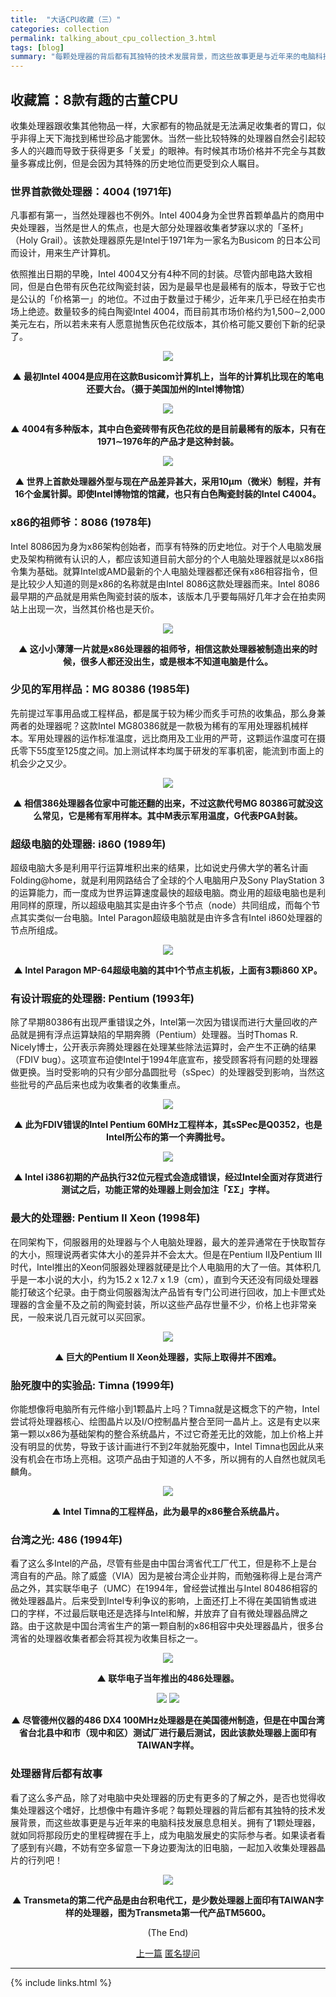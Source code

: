 ```yaml
---
title:  "大话CPU收藏（三）"
categories: collection
permalink: talking_about_cpu_collection_3.html
tags: [blog]
summary: "每颗处理器的背后都有其独特的技术发展背景，而这些故事更是与近年来的电脑科技发展息息相关。拥有了1颗处理器，就如同将那段历史的里程碑握在手上，成为电脑发展史的实际参与者。"
---
```



## 收藏篇：8款有趣的古董CPU

收集处理器跟收集其他物品一样，大家都有的物品就是无法满足收集者的胃口，似乎非得上天下海找到稀世珍品才能罢休。当然一些比较特殊的处理器自然会引起较多人的兴趣而导致于获得更多「关爱」的眼神。有时候其市场价格并不完全与其数量多寡成比例，但是会因为其特殊的历史地位而更受到众人瞩目。


### 世界首款微处理器：4004 (1971年)

凡事都有第一，当然处理器也不例外。Intel 4004身为全世界首颗单晶片的商用中央处理器，当然是世人的焦点，也是大部分处理器收集者梦寐以求的「圣杯」（Holy Grail）。该款处理器原先是Intel于1971年为一家名为Busicom 的日本公司而设计，用来生产计算机。

依照推出日期的早晚，Intel 4004又分有4种不同的封装。尽管内部电路大致相同，但是白色带有灰色花纹陶瓷封装，因为是最早也是最稀有的版本，导致于它也是公认的「价格第一」的地位。不过由于数量过于稀少，近年来几乎已经在拍卖市场上绝迹。数量较多的纯白陶瓷Intel 4004，而目前其市场价格约为1,500∼2,000美元左右，所以若未来有人愿意抛售灰色花纹版本，其价格可能又要创下新的纪录了。

<div align="center">
    <img src="../images/blogs/talking_about_cpu_collection_fig15.jpg"/>
    <p><b>▲ 最初Intel 4004是应用在这款Busicom计算机上，当年的计算机比现在的笔电还要大台。（摄于美国加州的Intel博物馆）</b></p>
</div>

<div align="center">
    <img src="../images/blogs/talking_about_cpu_collection_fig16.jpg"/>
    <p><b>▲ 4004有多种版本，其中白色瓷砖带有灰色花纹的是目前最稀有的版本，只有在1971∼1976年的产品才是这种封装。</b></p>
</div>

<div align="center">
    <img src="../images/blogs/talking_about_cpu_collection_fig17.jpg"/>
    <p><b>▲ 世界上首款处理器外型与现在产品差异甚大，采用10μm（微米）制程，并有16个金属针脚。即使Intel博物馆的馆藏，也只有白色陶瓷封装的Intel C4004。</b></p>
</div>


### x86的祖师爷：8086 (1978年)

Intel 8086因为身为x86架构创始者，而享有特殊的历史地位。对于个人电脑发展史及架构稍微有认识的人，都应该知道目前大部分的个人电脑处理器就是以x86指令集为基础。就算Intel或AMD最新的个人电脑处理器都还保有x86相容指令，但是比较少人知道的则是x86的名称就是由Intel 8086这款处理器而来。Intel 8086最早期的产品就是用紫色陶瓷封装的版本，该版本几乎要每隔好几年才会在拍卖网站上出现一次，当然其价格也是天价。

<div align="center">
    <img src="../images/blogs/talking_about_cpu_collection_fig18.jpg"/>
    <p><b>▲ 这小小薄薄一片就是x86处理器的祖师爷，相信这款处理器被制造出来的时候，很多人都还没出生，或是根本不知道电脑是什么。</b></p>
</div>


### 少见的军用样品：MG 80386 (1985年)

先前提过军事用品或工程样品，都是属于较为稀少而炙手可热的收集品，那么身兼两者的处理器呢？这款Intel MG80386就是一款极为稀有的军用处理器机械样本。军用处理器的运作标准温度，远比商用及工业用的严苛，这颗运作温度可在摄氏零下55度至125度之间。加上测试样本均属于研发的军事机密，能流到市面上的机会少之又少。 

<div align="center">
    <img src="../images/blogs/talking_about_cpu_collection_fig19.jpg"/>
    <p><b>▲ 相信386处理器各位家中可能还翻的出来，不过这款代号MG 80386可就没这么常见，它是稀有军用样本。其中M表示军用温度，G代表PGA封装。</b></p>
</div>


### 超级电脑的处理器: i860 (1989年)

超级电脑大多是利用平行运算堆积出来的结果，比如说史丹佛大学的著名计画Folding@home，就是利用网路结合了全球的个人电脑用户及Sony PlayStation 3的运算能力，而一度成为世界运算速度最快的超级电脑。商业用的超级电脑也是利用同样的原理，所以超级电脑其实是由许多个节点（node）共同组成，而每个节点其实类似一台电脑。Intel Paragon超级电脑就是由许多含有Intel i860处理器的节点所组成。

<div align="center">
    <img src="../images/blogs/talking_about_cpu_collection_fig20.jpg"/>
    <p><b>▲ Intel Paragon MP-64超级电脑的其中1个节点主机板，上面有3颗i860 XP。</b></p>
</div>


### 有设计瑕疵的处理器: Pentium (1993年)

除了早期80386有出现严重错误之外，Intel第一次因为错误而进行大量回收的产品就是拥有浮点运算缺陷的早期奔腾（Pentium）处理器。当时Thomas R. Nicely博士，公开表示奔腾处理器在处理某些除法运算时，会产生不正确的结果（FDIV bug）。这项宣布迫使Intel于1994年底宣布，接受顾客将有问题的处理器做更换。当时受影响的只有少部分晶圆批号（sSpec）的处理器受到影响，当然这些批号的产品后来也成为收集者的收集重点。

<div align="center">
    <img src="../images/blogs/talking_about_cpu_collection_fig21.jpg"/>
    <p><b>▲ 此为FDIV错误的Intel Pentium 60MHz工程样本，其sSPec是Q0352，也是Intel所公布的第一个奔腾批号。</b></p>
</div>

<div align="center">
    <img src="../images/blogs/talking_about_cpu_collection_fig22.jpg"/>
    <p><b>▲ Intel i386初期的产品执行32位元程式会造成错误，经过Intel全面对存货进行测试之后，功能正常的处理器上则会加注「ΣΣ」字样。</b></p>
</div>


### 最大的处理器: Pentium II Xeon (1998年)

在同架构下，伺服器用的处理器与个人电脑处理器，最大的差异通常在于快取暂存的大小，照理说两者实体大小的差异并不会太大。但是在Pentium II及Pentium III时代，Intel推出的Xeon伺服器处理器就硬是比个人电脑用的大了一倍。其体积几乎是一本小说的大小，约为15.2 x 12.7 x 1.9（cm），直到今天还没有同级处理器能打破这个纪录。由于商业伺服器淘汰产品皆有专门公司进行回收，加上卡匣式处理器的含金量不及之前的陶瓷封装，所以这些产品存世量不少，价格上也非常亲民，一般来说几百元就可以买回家。

<div align="center">
    <img src="../images/blogs/talking_about_cpu_collection_fig23.jpg"/>
    <p><b>▲ 巨大的Pentium II Xeon处理器，实际上取得并不困难。</b></p>
</div>


### 胎死腹中的实验品: Timna (1999年)

你能想像将电脑所有元件缩小到1颗晶片上吗？Timna就是这概念下的产物，Intel尝试将处理器核心、绘图晶片以及I/O控制晶片整合至同一晶片上。这是有史以来第一颗以x86为基础架构的整合系统晶片，不过它奇差无比的效能，加上价格上并没有明显的优势，导致于该计画进行不到2年就胎死腹中，Intel Timna也因此从来没有机会在市场上亮相。这项产品由于知道的人不多，所以拥有的人自然也就凤毛麟角。

<div align="center">
    <img src="../images/blogs/talking_about_cpu_collection_fig24.jpg"/>
    <p><b>▲ Intel Timna的工程样品，此为最早的x86整合系统晶片。</b></p>
</div>

### 台湾之光: 486 (1994年)

看了这么多Intel的产品，尽管有些是由中国台湾省代工厂代工，但是称不上是台湾自有的产品。除了威盛（VIA）因为是被台湾企业并购，而勉强称得上是台湾产品之外，其实联华电子（UMC）在1994年，曾经尝试推出与Intel 80486相容的微处理器晶片。后来受到Intel专利争议的影响，上面还打上不得在美国销售或进口的字样，不过最后联电还是选择与Intel和解，并放弃了自有微处理器品牌之路。由于这款是中国台湾省生产的第一颗自制的x86相容中央处理器晶片，很多台湾省的处理器收集者都会将其视为收集目标之一。

<div align="center">
    <img src="../images/blogs/talking_about_cpu_collection_fig25.jpg"/>
    <p><b>▲ 联华电子当年推出的486处理器。</b></p>
</div>

<div align="center">
    <img src="../images/cpus/TI/TI486DX4-G100-GA_1.jpg"/>
    <img src="../images/cpus/TI/TI486DX4-G100-GA_2.jpg"/>
    <p><b>▲ 尽管德州仪器的486 DX4 100MHz处理器是在美国德州制造，但是在中国台湾省台北县中和市（现中和区）测试厂进行最后测试，因此该款处理器上面印有TAIWAN字样。</b></p>
</div>


### 处理器背后都有故事

看了这么多产品，除了对电脑中央处理器的历史有更多的了解之外，是否也觉得收集处理器这个嗜好，比想像中有趣许多呢？每颗处理器的背后都有其独特的技术发展背景，而这些故事更是与近年来的电脑科技发展息息相关。拥有了1颗处理器，就如同将那段历史的里程碑握在手上，成为电脑发展史的实际参与者。如果读者看了感到有兴趣，不妨有空多留意一下身边要淘汰的旧电脑，一起加入收集处理器晶片的行列吧！

<div align="center">
    <img src="../images/blogs/talking_about_cpu_collection_fig26.jpg"/>
    <p><b>▲ Transmeta的第二代产品是由台积电代工，是少数处理器上面印有TAIWAN字样的处理器，图为Transmeta第一代产品TM5600。</b></p>
</div>


<div align="center">
<p>(The End)</p>
<a href="talking_about_cpu_collection_2.html" class="btn btn-primary">上一篇</a> 
<a href="{{site.feedback_link}}" class="btn btn-primary"><i class="fa fa-comment-o"></i> 匿名提问</a> 
</div>

---------

{% include links.html %}
